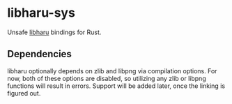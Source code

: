 # libharu-sys

Unsafe [libharu](http://libharu.org/) bindings for Rust.

## Dependencies

libharu optionally depends on zlib and libpng via compilation options. For now, both of these options are disabled, so utilizing any zlib or libpng functions will result in errors. Support will be added later, once the linking is figured out.
